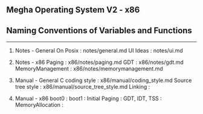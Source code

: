 ## Megha Operating System V2 - x86
## Naming Conventions of Variables and Functions
------------------------------------------------------------------------------
1. Notes - General
    On Posix            :   notes/general.md
    UI Ideas            :   notes/ui.md

2. Notes - x86
    Paging              :   x86/notes/paging.md
    GDT                 :   x86/notes/gdt.md
    MemoryManagement    :   x86/notes/memorymanagement.md

3. Manual - General
    C coding style      :   x86/manual/coding_style.md
    Source tree style   :   x86/manual/source_tree_style.md
    Linking             :

3. Manual - x86
    boot0               :
    boot1               :
    Initial Paging      :
    GDT, IDT, TSS       :
    MemoryAllocation    :
